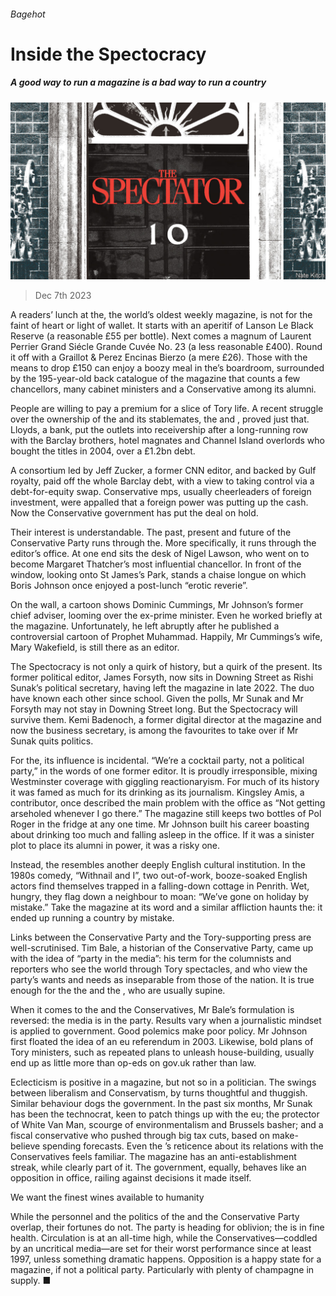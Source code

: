 ###### Bagehot

# Inside the Spectocracy 

##### A good way to run a magazine is a bad way to run a country 

![image](images/20231209_BRD000.jpg) 

> Dec 7th 2023 

A readers’ lunch at the, the world’s oldest weekly magazine, is not for the faint of heart or light of wallet. It starts with an aperitif of Lanson Le Black Reserve (a reasonable £55 per bottle). Next comes a magnum of Laurent Perrier Grand Siécle Grande Cuvée No. 23 (a less reasonable £400). Round it off with a Graillot &amp; Perez Encinas Bierzo (a mere £26). Those with the means to drop £150 can enjoy a boozy meal in the’s boardroom, surrounded by the 195-year-old back catalogue of the magazine that counts a few chancellors, many cabinet ministers and a Conservative  among its alumni. 

People are willing to pay a premium for a slice of Tory life. A recent struggle over the ownership of the and its stablemates, the and , proved just that. Lloyds, a bank, put the outlets into receivership after a long-running row with the Barclay brothers, hotel magnates and Channel Island overlords who bought the titles in 2004, over a £1.2bn debt. 

A consortium led by Jeff Zucker, a former CNN editor, and backed by Gulf royalty, paid off the whole Barclay debt, with a view to taking control via a debt-for-equity swap. Conservative mps, usually cheerleaders of foreign investment, were appalled that a foreign power was putting up the cash. Now the Conservative government has put the deal on hold. 

Their interest is understandable. The past, present and future of the Conservative Party runs through the. More specifically, it runs through the editor’s office. At one end sits the desk of Nigel Lawson, who went on to become Margaret Thatcher’s most influential chancellor. In front of the window, looking onto St James’s Park, stands a chaise longue on which Boris Johnson once enjoyed a post-lunch “erotic reverie”. 

On the wall, a cartoon shows Dominic Cummings, Mr Johnson’s former chief adviser, looming over the ex-prime minister. Even he worked briefly at the magazine. Unfortunately, he left abruptly after he published a controversial cartoon of Prophet Muhammad. Happily, Mr Cummings’s wife, Mary Wakefield, is still there as an editor. 

The Spectocracy is not only a quirk of history, but a quirk of the present. Its former political editor, James Forsyth, now sits in Downing Street as Rishi Sunak’s political secretary, having left the magazine in late 2022. The duo have known each other since school. Given the polls, Mr Sunak and Mr Forsyth may not stay in Downing Street long. But the Spectocracy will survive them. Kemi Badenoch, a former digital director at the magazine and now the business secretary, is among the favourites to take over if Mr Sunak quits politics. 

For the, its influence is incidental. “We’re a cocktail party, not a political party,” in the words of one former editor. It is proudly irresponsible, mixing Westminster coverage with giggling reactionaryism. For much of its history it was famed as much for its drinking as its journalism. Kingsley Amis, a contributor, once described the main problem with the office as “Not getting arseholed whenever I go there.” The magazine still keeps two bottles of Pol Roger in the fridge at any one time. Mr Johnson built his career boasting about drinking too much and falling asleep in the office. If it was a sinister plot to place its alumni in power, it was a risky one. 

Instead, the  resembles another deeply English cultural institution. In the 1980s comedy, “Withnail and I”, two out-of-work, booze-soaked English actors find themselves trapped in a falling-down cottage in Penrith. Wet, hungry, they flag down a neighbour to moan: “We’ve gone on holiday by mistake.” Take the magazine at its word and a similar affliction haunts the: it ended up running a country by mistake.

Links between the Conservative Party and the Tory-supporting press are well-scrutinised. Tim Bale, a historian of the Conservative Party, came up with the idea of “party in the media”: his term for the columnists and reporters who see the world through Tory spectacles, and who view the party’s wants and needs as inseparable from those of the nation. It is true enough for the the  and the , who are usually supine.

When it comes to the and the Conservatives, Mr Bale’s formulation is reversed: the media is in the party. Results vary when a journalistic mindset is applied to government. Good polemics make poor policy. Mr Johnson first floated the idea of an eu referendum in 2003. Likewise, bold plans of Tory ministers, such as repeated plans to unleash house-building, usually end up as little more than op-eds on gov.uk rather than law. 

Eclecticism is positive in a magazine, but not so in a politician. The swings between liberalism and Conservatism, by turns thoughtful and thuggish. Similar behaviour dogs the government. In the past six months, Mr Sunak has been the technocrat, keen to patch things up with the eu; the protector of White Van Man, scourge of environmentalism and Brussels basher; and a fiscal conservative who pushed through big tax cuts, based on make-believe spending forecasts. Even the ’s reticence about its relations with the Conservatives feels familiar. The magazine has an anti-establishment streak, while clearly part of it. The government, equally, behaves like an opposition in office, railing against decisions it made itself. 

We want the finest wines available to humanity

While the personnel and the politics of the and the Conservative Party overlap, their fortunes do not. The party is heading for oblivion; the is in fine health. Circulation is at an all-time high, while the Conservatives—coddled by an uncritical media—are set for their worst performance since at least 1997, unless something dramatic happens. Opposition is a happy state for a magazine, if not a political party. Particularly with plenty of champagne in supply. ■






